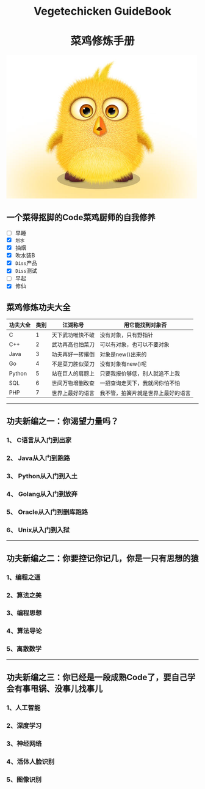 # <center>Vegetechicken GuideBook</center>
# <center>菜鸡修炼手册</center>


![Vegetechicken](./ImageStorage/Image/Chicken.jpg)

## 一个菜得抠脚的Code菜鸡厨师的自我修养
- [ ] 早睡
- [x] `划水`
- [x] 抽烟
- [x] 吹水装B
- [x] `Diss`产品
- [x] `Diss`测试 
- [ ] 早起
- [X] 修仙 

## 菜鸡修炼功夫大全
功夫大全|类别|江湖称号|用它能找到对象否
---|---|---|---
C|1|天下武功唯快不破|没有对象，只有野指针
C++|2|武功再高也怕菜刀|可以有对象，也可以不要对象
Java|3|功夫再好一砖撂倒|对象是new()出来的
Go|4|不是菜刀胜似菜刀|没有对象有new()呢
Python|5|站在巨人的肩膀上|只要我报价够低，别人就追不上我
SQL|6|世间万物增删改查|一招查询走天下，我就问你怕不怕
PHP|7|世界上最好的语言|我不管，拍簧片就是世界上最好的语言
-------
## 功夫新编之一：你渴望力量吗？
### 1、 C语言从入门到出家
### 2、 Java从入门到跑路
### 3、 Python从入门到入土
### 4、 Golang从入门到放弃
### 5、 Oracle从入门到删库跑路
### 6、 Unix从入门到入狱
---------- 
## 功夫新编之二：你要控记你记几，你是一只有思想的猿
### 1、编程之道
### 2、算法之美
### 3、编程思想
### 4、算法导论
### 5、离散数学
----------
## 功夫新编之三：你已经是一段成熟Code了，要自己学会有事甩锅、没事儿找事儿
### 1、人工智能
### 2、深度学习
### 3、神经网络
### 4、活体人脸识别
### 5、图像识别
